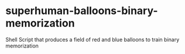 # superhuman-balloons-binary-memorization
Shell Script that produces a field of red and blue balloons to train binary memorization
